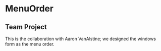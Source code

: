 # MenuOrder
<h2>Team Project</h2>
<p> This is the collaboration with Aaron VanAlstine; we designed the windows form as the menu order.</p>

